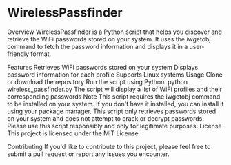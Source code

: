 # WirelessPassfinder
Overview
WirelessPassfinder is a Python script that helps you discover and retrieve the WiFi passwords stored on your system. It uses the iwgetobj command to fetch the password information and displays it in a user-friendly format.

Features
Retrieves WiFi passwords stored on your system
Displays password information for each profile
Supports Linux systems
Usage
Clone or download the repository
Run the script using Python: python wireless_passfinder.py
The script will display a list of WiFi profiles and their corresponding passwords
Note
This script requires the iwgetobj command to be installed on your system. If you don't have it installed, you can install it using your package manager.
This script only retrieves passwords stored on your system and does not attempt to crack or decrypt passwords.
Please use this script responsibly and only for legitimate purposes.
License
This project is licensed under the MIT License.

Contributing
If you'd like to contribute to this project, please feel free to submit a pull request or report any issues you encounter.
